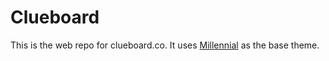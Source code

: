 # Clueboard

This is the web repo for clueboard.co. It uses [Millennial](https://github.com/LeNPaul/Millennial) as the base theme.
